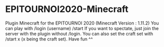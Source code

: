 # EPITOURNOI2020-Minecraft
Plugin Minecraft for the EPITOURNOI 2020 (Minecraft Version : 1.11.2)
You can play with 
 /login (username)
 /start
If you want to spectate, just join the server with the plugin without /login.
You can also set the craft set with /start x (x being the craft set).
Have fun ^^
